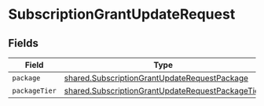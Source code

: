 # SubscriptionGrantUpdateRequest


## Fields

| Field                                                                                                                | Type                                                                                                                 | Required                                                                                                             | Description                                                                                                          |
| -------------------------------------------------------------------------------------------------------------------- | -------------------------------------------------------------------------------------------------------------------- | -------------------------------------------------------------------------------------------------------------------- | -------------------------------------------------------------------------------------------------------------------- |
| `package`                                                                                                            | [shared.SubscriptionGrantUpdateRequestPackage](../../models/shared/subscriptiongrantupdaterequestpackage.md)         | :heavy_minus_sign:                                                                                                   | N/A                                                                                                                  |
| `packageTier`                                                                                                        | [shared.SubscriptionGrantUpdateRequestPackageTier](../../models/shared/subscriptiongrantupdaterequestpackagetier.md) | :heavy_minus_sign:                                                                                                   | N/A                                                                                                                  |